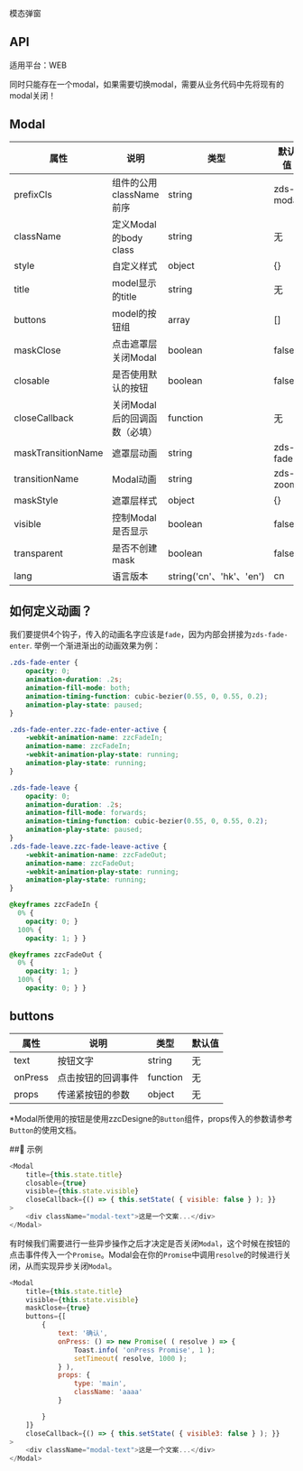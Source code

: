 模态弹窗

## API

适用平台：WEB

同时只能存在一个modal，如果需要切换modal，需要从业务代码中先将现有的modal关闭！

## Modal

| 属性               | 说明                          | 类型     | 默认值    |
| ------------------ | ----------------------------- | -------- | --------- |
| prefixCls          | 组件的公用className前序       | string   | zds-modal |
| className          | 定义Modal的body class         | string   | 无        |
| style              | 自定义样式                    | object   | {}        |
| title              | model显示的title              | string   | 无        |
| buttons            | model的按钮组                 | array    | []        |
| maskClose          | 点击遮罩层关闭Modal           | boolean  | false     |
| closable           | 是否使用默认的按钮            | boolean  | false     |
| closeCallback      | 关闭Modal后的回调函数（必填） | function | 无        |
| maskTransitionName | 遮罩层动画                    | string   | zds-fade      |
| transitionName     | Modal动画                     | string   | zds-zoom      |
| maskStyle          | 遮罩层样式                    | object   | {}        |
| visible            | 控制Modal是否显示             | boolean  | false     |
| transparent        | 是否不创建mask                | boolean  | false     |
| lang     | 语言版本                                                            | string('cn'、'hk'、'en')    |     cn    |
## 如何定义动画？
我们要提供4个钩子，传入的动画名字应该是`fade`，因为内部会拼接为`zds-fade-enter`.
举例一个渐进渐出的动画效果为例：
```css
.zds-fade-enter {
    opacity: 0;
    animation-duration: .2s;
    animation-fill-mode: both;
    animation-timing-function: cubic-bezier(0.55, 0, 0.55, 0.2);
    animation-play-state: paused; 
}

.zds-fade-enter.zzc-fade-enter-active {
    -webkit-animation-name: zzcFadeIn;
    animation-name: zzcFadeIn;
    -webkit-animation-play-state: running;
    animation-play-state: running; 
}

.zds-fade-leave {
    opacity: 0;
    animation-duration: .2s;
    animation-fill-mode: forwards;
    animation-timing-function: cubic-bezier(0.55, 0, 0.55, 0.2);
    animation-play-state: paused; 
}
.zds-fade-leave.zzc-fade-leave-active {
    -webkit-animation-name: zzcFadeOut;
    animation-name: zzcFadeOut;
    -webkit-animation-play-state: running;
    animation-play-state: running; 
}

@keyframes zzcFadeIn {
  0% {
    opacity: 0; }
  100% {
    opacity: 1; } }

@keyframes zzcFadeOut {
  0% {
    opacity: 1; }
  100% {
    opacity: 0; } }
```

## buttons

| 属性    | 说明               | 类型     | 默认值 |
| ------- | ------------------ | -------- | ------ |
| text    | 按钮文字           | string   | 无     |
| onPress | 点击按钮的回调事件 | function | 无     |
| props   | 传递紧按钮的参数   | object   | 无     |

*Modal所使用的按钮是使用zzcDesigne的`Button`组件，props传入的参数请参考`Button`的使用文档。

## 示例

```js
<Modal
    title={this.state.title}
    closable={true}
    visible={this.state.visible}
    closeCallback={() => { this.setState( { visible: false } ); }}
>
    <div className="modal-text">这是一个文案...</div>
</Modal>
```

有时候我们需要进行一些异步操作之后才决定是否关闭`Modal`，这个时候在按钮的点击事件传入一个`Promise`。Modal会在你的`Promise`中调用`resolve`的时候进行关闭，从而实现异步关闭`Modal`。

```js
<Modal
    title={this.state.title}
    visible={this.state.visible}
    maskClose={true}
    buttons={[
        {
            text: '确认',
            onPress: () => new Promise( ( resolve ) => {
                Toast.info( 'onPress Promise', 1 );
                setTimeout( resolve, 1000 );
            } ),
            props: {
                type: 'main',
                className: 'aaaa'
            }

        }
    ]}
    closeCallback={() => { this.setState( { visible3: false } ); }}
>
    <div className="modal-text">这是一个文案...</div>
</Modal>
```
